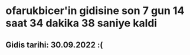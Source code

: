 # ofarukbicer'in gidisine son 7 gun 14 saat 34 dakika 38 saniye kaldi

## Gidis tarihi: 30.09.2022 :(